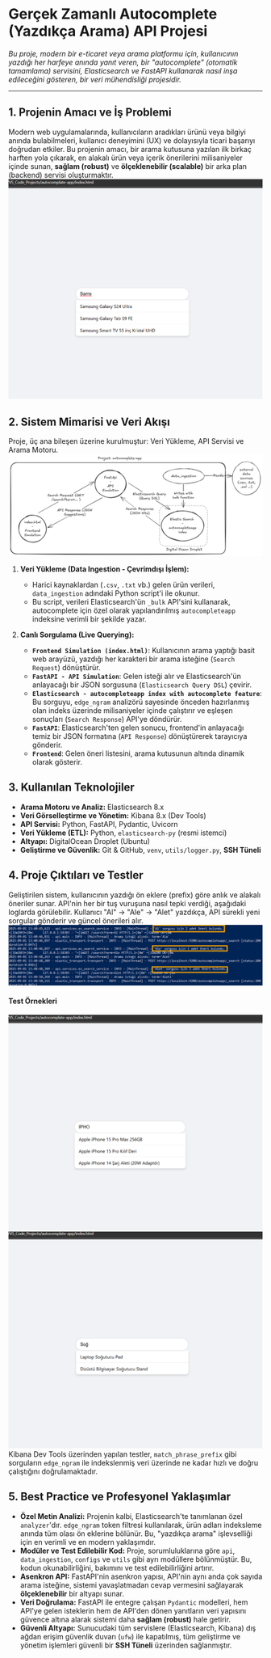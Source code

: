 # Gerçek Zamanlı Autocomplete (Yazdıkça Arama) API Projesi 

*Bu proje, modern bir e-ticaret veya arama platformu için, kullanıcının yazdığı her harfeye anında yanıt veren, bir "autocomplete" (otomatik tamamlama) servisini, Elasticsearch ve FastAPI kullanarak nasıl inşa edileceğini gösteren, bir veri mühendisliği projesidir.*

-----

## 1\. Projenin Amacı ve İş Problemi

Modern web uygulamalarında, kullanıcıların aradıkları ürünü veya bilgiyi anında bulabilmeleri, kullanıcı deneyimini (UX) ve dolayısıyla ticari başarıyı doğrudan etkiler. Bu projenin amacı, bir arama kutusuna yazılan ilk birkaç harften yola çıkarak, en alakalı ürün veya içerik önerilerini milisaniyeler içinde sunan, **sağlam (robust)** ve **ölçeklenebilir (scalable)** bir arka plan (backend) servisi oluşturmaktır.
![index.html'de bulunan searchBox'a sams yazınca çıkan sonuçları gösteren resim.](./images/index-html-test-1.png)

## 2\. Sistem Mimarisi ve Veri Akışı

Proje, üç ana bileşen üzerine kurulmuştur: Veri Yükleme, API Servisi ve Arama Motoru.
![Sistem mimarisini diyagram olarak gösteren resim.](./images/data-flow.png)

1.  **Veri Yükleme (Data Ingestion - Çevrimdışı İşlem):**

      * Harici kaynaklardan (`.csv`, `.txt` vb.) gelen ürün verileri, `data_ingestion` adındaki Python script'i ile okunur.
      * Bu script, verileri Elasticsearch'ün `_bulk` API'sini kullanarak, autocomplete için özel olarak yapılandırılmış `autocompleteapp` indeksine verimli bir şekilde yazar.

2.  **Canlı Sorgulama (Live Querying):**

      * **`Frontend Simulation (index.html)`**: Kullanıcının arama yaptığı basit web arayüzü, yazdığı her karakteri bir arama isteğine (`Search Request`) dönüştürür.
      * **`FastAPI - API Simulation`**: Gelen isteği alır ve Elasticsearch'ün anlayacağı bir JSON sorgusuna (`Elasticsearch Query DSL`) çevirir.
      * **`Elasticsearch - autocompleteapp index with autocomplete feature`**: Bu sorguyu, `edge_ngram` analizörü sayesinde önceden hazırlanmış olan indeks üzerinde milisaniyeler içinde çalıştırır ve eşleşen sonuçları (`Search Response`) API'ye döndürür.
      * **`FastAPI`**: Elasticsearch'ten gelen sonucu, frontend'in anlayacağı temiz bir JSON formatına (`API Response`) dönüştürerek tarayıcıya gönderir.
      * **`Frontend`**: Gelen öneri listesini, arama kutusunun altında dinamik olarak gösterir.

## 3\. Kullanılan Teknolojiler

  * **Arama Motoru ve Analiz:** Elasticsearch 8.x
  * **Veri Görselleştirme ve Yönetim:** Kibana 8.x (Dev Tools)
  * **API Servisi:** Python, FastAPI, Pydantic, Uvicorn
  * **Veri Yükleme (ETL):** Python, `elasticsearch-py` (resmi istemci)
  * **Altyapı:** DigitalOcean Droplet (Ubuntu)
  * **Geliştirme ve Güvenlik:** Git & GitHub, `venv`, `utils/logger.py`, **SSH Tüneli**

## 4\. Proje Çıktıları ve Testler

Geliştirilen sistem, kullanıcının yazdığı ön eklere (prefix) göre anlık ve alakalı öneriler sunar. API'nin her bir tuş vuruşuna nasıl tepki verdiği, aşağıdaki loglarda görülebilir. Kullanıcı "Al" -\> "Ale" -\> "Alet" yazdıkça, API sürekli yeni sorgular gönderir ve güncel önerileri alır.
![Kullanıcı "Al" -\> "Ale" -\> "Alet" yazdıkça, API sürekli yeni sorgular gönderir ve güncel önerileri alırken çıkan logları gösteren resim.](./images/yazdikca-sorgu.png)

#### **Test Örnekleri**
![Test örneği 2](./images/index-html-test-2.png)
![Test örneği 3](./images/index-html-test-3.png)
Kibana Dev Tools üzerinden yapılan testler, `match_phrase_prefix` gibi sorguların `edge_ngram` ile indekslenmiş veri üzerinde ne kadar hızlı ve doğru çalıştığını doğrulamaktadır.

## 5\. Best Practice ve Profesyonel Yaklaşımlar

  * **Özel Metin Analizi:** Projenin kalbi, Elasticsearch'te tanımlanan özel `analyzer`'dır. `edge_ngram` token filtresi kullanılarak, ürün adları indeksleme anında tüm olası ön eklerine bölünür. Bu, "yazdıkça arama" işlevselliği için en verimli ve en modern yaklaşımdır.
  * **Modüler ve Test Edilebilir Kod:** Proje, sorumluluklarına göre `api`, `data_ingestion`, `configs` ve `utils` gibi ayrı modüllere bölünmüştür. Bu, kodun okunabilirliğini, bakımını ve test edilebilirliğini artırır.
  * **Asenkron API:** FastAPI'nin asenkron yapısı, API'nin aynı anda çok sayıda arama isteğine, sistemi yavaşlatmadan cevap vermesini sağlayarak **ölçeklenebilir** bir altyapı sunar.
  * **Veri Doğrulama:** FastAPI ile entegre çalışan `Pydantic` modelleri, hem API'ye gelen isteklerin hem de API'den dönen yanıtların veri yapısını güvence altına alarak sistemi daha **sağlam (robust)** hale getirir.
  * **Güvenli Altyapı:** Sunucudaki tüm servislere (Elasticsearch, Kibana) dış ağdan erişim güvenlik duvarı (`ufw`) ile kapatılmış, tüm geliştirme ve yönetim işlemleri güvenli bir **SSH Tüneli** üzerinden sağlanmıştır.